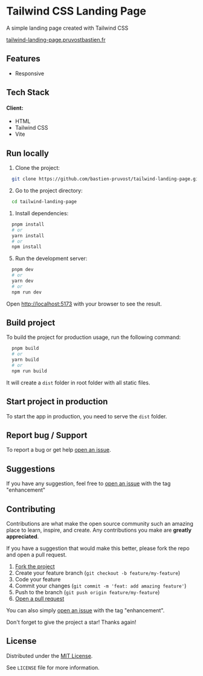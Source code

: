 <!-- prettier-ignore-start -->

<!-- Rename all occurences with Cmd + D :

Tailwind CSS Landing Page
tailwind-landing-page
tailwind-landing-page.pruvostbastien.fr
https://tailwind-landing-page.pruvostbastien.fr

 -->


# Tailwind CSS Landing Page

A simple landing page created with Tailwind CSS

[tailwind-landing-page.pruvostbastien.fr](https://tailwind-landing-page.pruvostbastien.fr)


## Features

- Responsive


## Tech Stack

#### Client:
- HTML
- Tailwind CSS
- Vite


## Run locally

1. Clone the project:

```bash
  git clone https://github.com/bastien-pruvost/tailwind-landing-page.git
```

2. Go to the project directory:

```bash
  cd tailwind-landing-page
```

1. Install dependencies:

```bash
  pnpm install
  # or
  yarn install
  # or
  npm install
```

5. Run the development server:

```bash
  pnpm dev
  # or
  yarn dev
  # or
  npm run dev
```

Open [http://localhost:5173](http://localhost:5173) with your browser to see the result.


## Build project

To build the project for production usage, run the following command:

```bash
  pnpm build
  # or
  yarn build
  # or
  npm run build
```

It will create a `dist` folder in root folder with all static files.


## Start project in production

To start the app in production, you need to serve the `dist` folder.


## Report bug / Support

To report a bug or get help [open an issue](https://github.com/bastien-pruvost/tailwind-landing-page/issues).


## Suggestions

If you have any suggestion, feel free to [open an issue](https://github.com/bastien-pruvost/tailwind-landing-page/issues) with the tag "enhancement"


## Contributing

Contributions are what make the open source community such an amazing place to learn, inspire, and create. Any contributions you make are **greatly appreciated**.

If you have a suggestion that would make this better, please fork the repo and open a pull request.

1. [Fork the project](https://github.com/bastien-pruvost/tailwind-landing-page/fork)
2. Create your feature branch (`git checkout -b feature/my-feature`)
3. Code your feature
4. Commit your changes (`git commit -m 'feat: add amazing feature'`)
5. Push to the branch (`git push origin feature/my-feature`)
6. [Open a pull request](https://github.com/bastien-pruvost/tailwind-landing-page/compare)

You can also simply [open an issue](https://github.com/bastien-pruvost/tailwind-landing-page/issues) with the tag "enhancement".

Don't forget to give the project a star! Thanks again!


## License

Distributed under the [MIT License](https://choosealicense.com/licenses/mit/).

See `LICENSE` file for more information.



<!-- prettier-ignore-end -->
